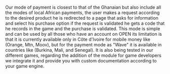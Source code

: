 
Our mode of payment is closest to that of the Ghanaian but also include all the modes of local African payments, the user makes a request according to the desired product he is redirected to a page that asks for information and select his purchase option if the request is validated he gets a code that he records in the game and the purchase is validated. This mode is simple and can be used by all those who have an account on OPEN its limitation is that it is currently available only in Côte d'Ivoire for mobile money like (Orange, Mtn, Moov), but for the payment mode as "Wave" it is available in countries like (Burkina, Mali, and Senegal). It is also being tested in our different games, regarding the addition of the module for game developers we integrate it and provide you with custom documentation according to your game engine.
